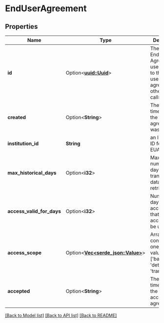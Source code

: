 # EndUserAgreement

## Properties

Name | Type | Description | Notes
------------ | ------------- | ------------- | -------------
**id** | Option<[**uuid::Uuid**](uuid::Uuid.md)> | The ID of this End User Agreement, used to refer to this end user agreement in other API calls. | [optional][readonly]
**created** | Option<**String**> | The date & time at which the end user agreement was created. | [optional][readonly]
**institution_id** | **String** | an Institution ID for this EUA | 
**max_historical_days** | Option<**i32**> | Maximum number of days of transaction data to retrieve. | [optional][default to 90]
**access_valid_for_days** | Option<**i32**> | Number of days from acceptance that the access can be used. | [optional][default to 90]
**access_scope** | Option<[**Vec<serde_json::Value>**](serde_json::Value.md)> | Array containing one or several values of ['balances', 'details', 'transactions'] | [optional][default to ["balances","details","transactions"]]
**accepted** | Option<**String**> | The date & time at which the end user accepted the agreement. | [optional][readonly]

[[Back to Model list]](../README.md#documentation-for-models) [[Back to API list]](../README.md#documentation-for-api-endpoints) [[Back to README]](../README.md)


